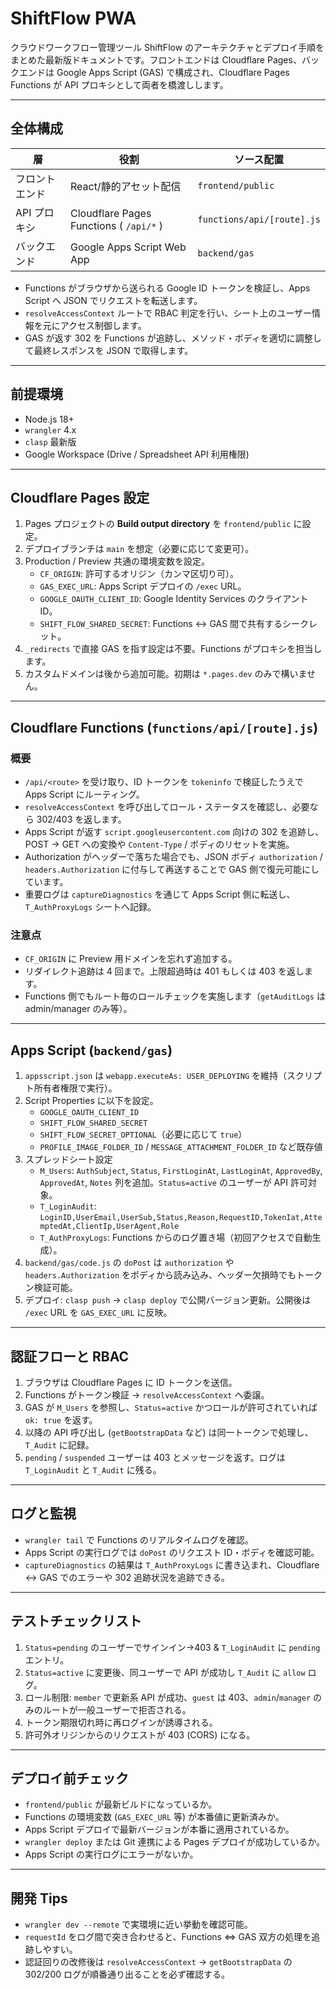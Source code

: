 # ShiftFlow PWA

クラウドワークフロー管理ツール ShiftFlow のアーキテクチャとデプロイ手順をまとめた最新版ドキュメントです。フロントエンドは Cloudflare Pages、バックエンドは Google Apps Script (GAS) で構成され、Cloudflare Pages Functions が API プロキシとして両者を橋渡しします。

---

## 全体構成

| 層 | 役割 | ソース配置 |
| --- | --- | --- |
| フロントエンド | React/静的アセット配信 | `frontend/public`
| API プロキシ | Cloudflare Pages Functions ( `/api/*` ) | `functions/api/[route].js`
| バックエンド | Google Apps Script Web App | `backend/gas`

- Functions がブラウザから送られる Google ID トークンを検証し、Apps Script へ JSON でリクエストを転送します。
- `resolveAccessContext` ルートで RBAC 判定を行い、シート上のユーザー情報を元にアクセス制御します。
- GAS が返す 302 を Functions が追跡し、メソッド・ボディを適切に調整して最終レスポンスを JSON で取得します。

---

## 前提環境

- Node.js 18+
- `wrangler` 4.x
- `clasp` 最新版
- Google Workspace (Drive / Spreadsheet API 利用権限)

---

## Cloudflare Pages 設定

1. Pages プロジェクトの **Build output directory** を `frontend/public` に設定。
2. デプロイブランチは `main` を想定（必要に応じて変更可）。
3. Production / Preview 共通の環境変数を設定。
   - `CF_ORIGIN`: 許可するオリジン（カンマ区切り可）。
   - `GAS_EXEC_URL`: Apps Script デプロイの `/exec` URL。
   - `GOOGLE_OAUTH_CLIENT_ID`: Google Identity Services のクライアント ID。
   - `SHIFT_FLOW_SHARED_SECRET`: Functions ↔ GAS 間で共有するシークレット。
4. `_redirects` で直接 GAS を指す設定は不要。Functions がプロキシを担当します。
5. カスタムドメインは後から追加可能。初期は `*.pages.dev` のみで構いません。

---

## Cloudflare Functions (`functions/api/[route].js`)

### 概要
- `/api/<route>` を受け取り、ID トークンを `tokeninfo` で検証したうえで Apps Script にルーティング。
- `resolveAccessContext` を呼び出してロール・ステータスを確認し、必要なら 302/403 を返します。
- Apps Script が返す `script.googleusercontent.com` 向けの 302 を追跡し、POST → GET への変換や `Content-Type` / ボディのリセットを実施。
- Authorization がヘッダーで落ちた場合でも、JSON ボディ `authorization` / `headers.Authorization` に付与して再送することで GAS 側で復元可能にしています。
- 重要ログは `captureDiagnostics` を通じて Apps Script 側に転送し、`T_AuthProxyLogs` シートへ記録。

### 注意点
- `CF_ORIGIN` に Preview 用ドメインを忘れず追加する。
- リダイレクト追跡は 4 回まで。上限超過時は 401 もしくは 403 を返します。
- Functions 側でもルート毎のロールチェックを実施します（`getAuditLogs` は admin/manager のみ等）。

---

## Apps Script (`backend/gas`)

1. `appsscript.json` は `webapp.executeAs: USER_DEPLOYING` を維持（スクリプト所有者権限で実行）。
2. Script Properties に以下を設定。
   - `GOOGLE_OAUTH_CLIENT_ID`
   - `SHIFT_FLOW_SHARED_SECRET`
   - `SHIFT_FLOW_SECRET_OPTIONAL`（必要に応じて `true`）
   - `PROFILE_IMAGE_FOLDER_ID` / `MESSAGE_ATTACHMENT_FOLDER_ID` など既存値
3. スプレッドシート設定
   - `M_Users`: `AuthSubject`, `Status`, `FirstLoginAt`, `LastLoginAt`, `ApprovedBy`, `ApprovedAt`, `Notes` 列を追加。`Status=active` のユーザーが API 許可対象。
   - `T_LoginAudit`: `LoginID,UserEmail,UserSub,Status,Reason,RequestID,TokenIat,AttemptedAt,ClientIp,UserAgent,Role`
   - `T_AuthProxyLogs`: Functions からのログ置き場（初回アクセスで自動生成）。
4. `backend/gas/code.js` の `doPost` は `authorization` や `headers.Authorization` をボディから読み込み、ヘッダー欠損時でもトークン検証可能。
5. デプロイ: `clasp push` → `clasp deploy` で公開バージョン更新。公開後は `/exec` URL を `GAS_EXEC_URL` に反映。

---

## 認証フローと RBAC

1. ブラウザは Cloudflare Pages に ID トークンを送信。
2. Functions がトークン検証 → `resolveAccessContext` へ委譲。
3. GAS が `M_Users` を参照し、`Status=active` かつロールが許可されていれば `ok: true` を返す。
4. 以降の API 呼び出し (`getBootstrapData` など) は同一トークンで処理し、`T_Audit` に記録。
5. `pending` / `suspended` ユーザーは 403 とメッセージを返す。ログは `T_LoginAudit` と `T_Audit` に残る。

---

## ログと監視

- `wrangler tail` で Functions のリアルタイムログを確認。
- Apps Script の実行ログでは `doPost` のリクエスト ID・ボディを確認可能。
- `captureDiagnostics` の結果は `T_AuthProxyLogs` に書き込まれ、Cloudflare ↔ GAS でのエラーや 302 追跡状況を追跡できる。

---

## テストチェックリスト

1. `Status=pending` のユーザーでサインイン→403 & `T_LoginAudit` に `pending` エントリ。
2. `Status=active` に変更後、同ユーザーで API が成功し `T_Audit` に `allow` ログ。
3. ロール制限: `member` で更新系 API が成功、`guest` は 403、`admin`/`manager` のみのルートが一般ユーザーで拒否される。
4. トークン期限切れ時に再ログインが誘導される。
5. 許可外オリジンからのリクエストが 403 (CORS) になる。

---

## デプロイ前チェック

- `frontend/public` が最新ビルドになっているか。
- Functions の環境変数 (`GAS_EXEC_URL` 等) が本番値に更新済みか。
- Apps Script デプロイで最新バージョンが本番に適用されているか。
- `wrangler deploy` または Git 連携による Pages デプロイが成功しているか。
- Apps Script の実行ログにエラーがないか。

---

## 開発 Tips

- `wrangler dev --remote` で実環境に近い挙動を確認可能。
- `requestId` をログ間で突き合わせると、Functions ⇔ GAS 双方の処理を追跡しやすい。
- 認証回りの改修後は `resolveAccessContext` → `getBootstrapData` の 302/200 ログが順番通り出ることを必ず確認する。

